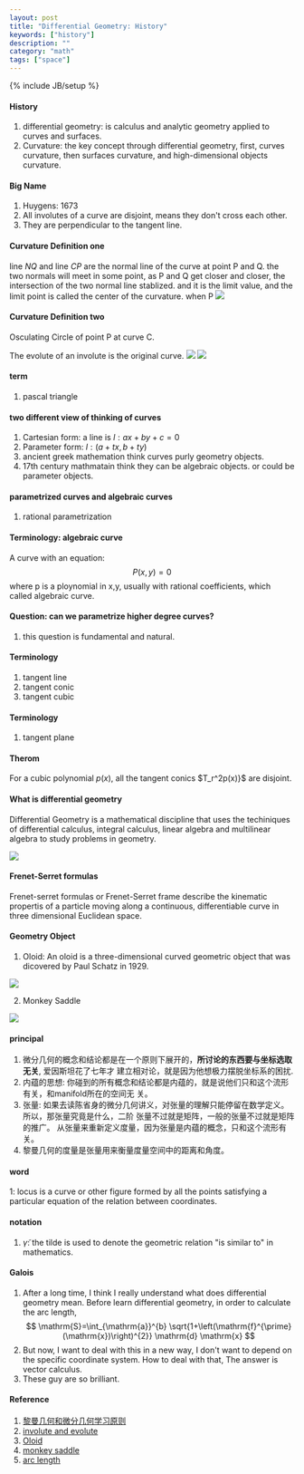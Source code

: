 ```yaml
---
layout: post
title: "Differential Geometry: History"
keywords: ["history"]
description: ""
category: "math"
tags: ["space"]
---
```

{% include JB/setup %}



#### History
1. differential geometry: is calculus and analytic geometry applied to curves and surfaces. 
2. Curvature: the key concept through differential geometry, first, curves curvature, then surfaces
curvature, and high-dimensional objects curvature.


#### Big Name
1. Huygens: 1673
1. All involutes of a curve are disjoint, means they don't cross each other.
2. They are perpendicular to the tangent line.

#### Curvature Definition one
line $NQ$ and line $CP$ are the normal line of the curve at point P and Q. the two normals will 
meet in some point,  as P and Q get closer and closer, the intersection of the two normal line
stablized. and it is the limit value, and the limit point is called the center of the curvature.
when P 
<img src="{{IMAGE_PATH}}/space-differential-geometry-history-curvature.png">

#### Curvature Definition two
Osculating Circle of point P at curve C.

The evolute of an involute is the original curve.
<img src="{{IMAGE_PATH}}/space-differential-geometry-history-involute.gif">
<img src="{{IMAGE_PATH}}/space-differential-geometry-history-evolute.gif">



#### term
1. pascal triangle

#### two different view of thinking of curves
1. Cartesian form: a line is $l: ax+by+c=0$
2. Parameter form: $l: (a+tx,b+ty)$
3. ancient greek mathemation think curves purly geometry objects. 
4. 17th century mathmatain think they can be algebraic objects. or could be parameter objects.


#### parametrized curves and algebraic curves
1. rational parametrization


#### Terminology: algebraic curve
A curve with an equation:
$$
P(x,y) = 0
$$
where p is a ploynomial in x,y, usually with rational coefficients, which called algebraic curve.


#### Question: can we parametrize higher degree curves? 
1. this question is fundamental and natural.


#### Terminology
1. tangent line
2. tangent conic
3. tangent cubic

#### Terminology
1. tangent plane
 

#### Therom
For a cubic polynomial $p(x)$, all the tangent conics $T_r^2p(x)}$ are disjoint.


#### What is differential geometry

Differential Geometry is a mathematical discipline that uses the techiniques of differential calculus, integral calculus,
linear algebra and multilinear algebra to study problems in geometry.



<img src="{{IMAGE_PATH}}/differential-geometry.png">

#### Frenet-Serret formulas 
Frenet-serret formulas or Frenet-Serret frame  describe the kinematic propertis of a particle 
moving along a continuous, differentiable curve in three dimensional Euclidean space.

#### Geometry Object
1. Oloid: An oloid is a three-dimensional curved geometric object that was dicovered by Paul Schatz
in 1929.

<img src="{{IMAGE_PATH}}/space-differential-geometry-history-oloid.jpg">

2. Monkey Saddle

<img src="{{IMAGE_PATH}}/space-differential-geometry-history-monkey-saddle.png">

#### principal
1. 微分几何的概念和结论都是在一个原则下展开的，**所讨论的东西要与坐标选取无关**, 爱因斯坦花了七年才
建立相对论，就是因为他想极力摆脱坐标系的困扰.
2. 内蕴的思想: 你碰到的所有概念和结论都是内蕴的，就是说他们只和这个流形有关，和manifold所在的空间无
关。
3. 张量: 如果去读陈省身的微分几何讲义，对张量的理解只能停留在数学定义。所以，那张量究竟是什么，二阶
张量不过就是矩阵，一般的张量不过就是矩阵的推广。
从张量来重新定义度量，因为张量是内蕴的概念，只和这个流形有关。
4. 黎曼几何的度量是张量用来衡量度量空间中的距离和角度。

#### word
1: locus is a curve or other figure formed by all the points satisfying a particular equation of
the relation between coordinates.

#### notation
1. $\tilde{\gamma}$: the tilde is used to denote the geometric relation "is
   similar to" in mathematics.

#### Galois
1. After a long time, I think I really understand what does differential geometry
mean. Before learn differential geometry, in order to calculate the arc
length,<br />
$$
\mathrm{S}=\int_{\mathrm{a}}^{b}
\sqrt{1+\left(\mathrm{f}^{\prime}(\mathrm{x})\right)^{2}} \mathrm{d} \mathrm{x}
$$
2. But now, I want to deal with this in a new way, I don't want to depend on the
   specific coordinate system. How to deal with that, The answer is vector calculus.
3. These guy are so brilliant.







#### Reference
1. [黎曼几何和微分几何学习原则](https://wenku.baidu.com/view/4a47d6d950e2524de5187e59.html?sxts=1570802753049)
2. [involute and evolute](https://en.wikipedia.org/wiki/Involute)
3. [Oloid](https://en.wikipedia.org/wiki/Oloid)
4. [monkey saddle](https://en.wikipedia.org/wiki/Monkey_saddle)
5. [arc length](https://www.mathsisfun.com/calculus/arc-length.html)


